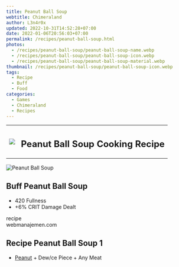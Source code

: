 ```yaml
---
title: Peanut Ball Soup
webtitle: Chimeraland
author: L3n4r0x
updated: 2022-10-31T14:52:28+07:00
date: 2022-01-06T20:56:03+07:00
permalink: /recipes/peanut-ball-soup.html
photos:
  - /recipes/peanut-ball-soup/peanut-ball-soup-name.webp
  - /recipes/peanut-ball-soup/peanut-ball-soup-icon.webp
  - /recipes/peanut-ball-soup/peanut-ball-soup-material.webp
thumbnail: /recipes/peanut-ball-soup/peanut-ball-soup-icon.webp
tags:
  - Recipe
  - Buff
  - Food
categories:
  - Games
  - Chimeraland
  - Recipes
---
```


<section id="bootstrap-wrapper"><link rel="stylesheet" href="https://cdn.statically.io/gh/dimaslanjaka/Web-Manajemen/40ac3225/css/bootstrap-4.5-wrapper.css"/><div class="row mb-2"><div class="col-md-12 mb-2"><table class="table" id="post-info"><tbody><tr><td><img class="d-inline-block me-2" src="/chimeraland/recipes/peanut-ball-soup/peanut-ball-soup-icon.webp" width="auto" height="auto"/></td><td><h1 class="fs-5">Peanut Ball Soup Cooking Recipe</h1></td></tr></tbody></table></div></div><div class="card mb-2"><div class="row g-0"><div class="col-sm-4 position-relative mb-2"><img src="/chimeraland/recipes/peanut-ball-soup/peanut-ball-soup-material.webp" class="card-img fit-cover w-100 h-100" alt="Peanut Ball Soup" data-fancybox="true"/></div><div class="col-sm-8 mb-2"><div class="card-body"><h2 class="card-title fs-5">Buff Peanut Ball Soup</h2><div class="card-text"><ul><li>420 Fullness</li><li>+6% CRIT Damage Dealt</li></ul></div><span class="badge rounded-pill bg-dark">recipe</span></div><div class="card-footer text-end text-muted">webmanajemen.com</div></div></div></div><div class="row mb-2"><div class="col-12 col-lg-6 recipe-item mb-2"><div class="card"><div class="card-body"><h2 class="card-title fs-5">Recipe Peanut Ball Soup 1</h2><div class="card-text"><ul><li><a class="text-decoration-none" href="/chimeraland/materials/peanut.html">Peanut</a><span> + </span>Dew/ce Piece<span> + </span>Any Meat</li></ul></div></div></div></div></div></section>
